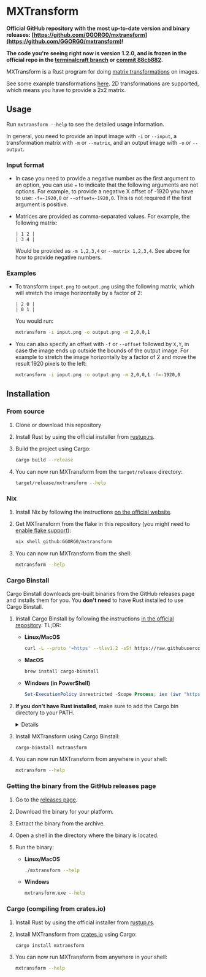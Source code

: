 # MXTransform

**Official GitHub repository with the most up-to-date version and binary releases: [https://github.com/GGORG0/mxtransform](https://github.com/GGORG0/mxtransform)!**

**The code you're seeing right now is version 1.2.0, and is frozen in the official repo in the [terminalcraft branch](https://github.com/GGORG0/mxtransform/tree/terminalcraft) or [commit 88cb882](https://github.com/GGORG0/mxtransform/tree/88cb882f420c2b1eabdf219c6f1ecebf2a32ac32).**

MXTransform is a Rust program for doing [matrix transformations](https://en.wikipedia.org/wiki/Transformation_matrix) on images.

See some example transformations [here](https://en.wikipedia.org/wiki/Transformation_matrix#Examples_in_2_dimensions). 2D transformations are supported, which means you have to provide a 2x2 matrix.

## Usage

Run `mxtransform --help` to see the detailed usage information.

In general, you need to provide an input image with `-i` or `--input`, a transformation matrix with `-m` or `--matrix`, and an output image with `-o` or `--output`.

### Input format

- In case you need to provide a negative number as the first argument to an option, you can use `=` to indicate that the following arguments are not options. For example, to provide a negative X offset of -1920 you have to use: `-f=-1920,0` or `--offset=-1920,0`. This is not required if the first argument is positive.

- Matrices are provided as comma-separated values. For example, the following matrix:

    ```text
    | 1 2 |
    | 3 4 |
    ```

    Would be provided as `-m 1,2,3,4` or `--matrix 1,2,3,4`. See above for how to provide negative numbers.

### Examples

- To transform `input.png` to `output.png` using the following matrix, which will stretch the image horizontally by a factor of 2:

    ```text
    | 2 0 |
    | 0 1 |
    ```

    You would run:

    ```sh
    mxtransform -i input.png -o output.png -m 2,0,0,1
    ```

- You can also specify an offset with `-f` or `--offset` followed by `X,Y`, in case the image ends up outside the bounds of the output image. For example to stretch the image horizontally by a factor of 2 and move the result 1920 pixels to the left:

    ```sh
    mxtransform -i input.png -o output.png -m 2,0,0,1 -f=-1920,0
    ```

## Installation

### From source

1. Clone or download this repository
2. Install Rust by using the official installer from [rustup.rs](https://rustup.rs/).
3. Build the project using Cargo:

    ```sh
    cargo build --release
    ```

4. You can now run MXTransform from the `target/release` directory:

    ```sh
    target/release/mxtransform --help
    ```

### Nix

1. Install Nix by following the instructions [on the official website](https://nixos.org/download.html).
2. Get MXTransform from the flake in this repository (you might need to [enable flake support](https://wiki.nixos.org/wiki/Flakes#Enable_flakes_temporarily)):

    ```sh
    nix shell github:GGORG0/mxtransform
    ```

3. You can now run MXTransform from the shell:

    ```sh
    mxtransform --help
    ```

### Cargo Binstall

Cargo Binstall downloads pre-built binaries from the GitHub releases page and installs them for you. You **don't need** to have Rust installed to use Cargo Binstall.

1. Install Cargo Binstall by following the instructions [in the official repository](https://github.com/cargo-bins/cargo-binstall?tab=readme-ov-file#installation). TL;DR:
    - **Linux/MacOS**

        ```sh
        curl -L --proto '=https' --tlsv1.2 -sSf https://raw.githubusercontent.com/cargo-bins/cargo-binstall/main/install-from-binstall-release.sh | bash
        ```

    - **MacOS**

        ```sh
        brew install cargo-binstall
        ```

    - **Windows (in PowerShell)**

        ```powershell
        Set-ExecutionPolicy Unrestricted -Scope Process; iex (iwr "https://raw.githubusercontent.com/cargo-bins/cargo-binstall/main/install-from-binstall-release.ps1").Content
        ```

2. **If you don't have Rust installed**, make sure to add the Cargo bin directory to your PATH.
    <details>
    The Binstall installer will tell you if you need to do this and conveniently print the path in question.

    - **Linux/MacOS**

        Temporarily:

        ```sh
        export PATH="$HOME/.cargo/bin:$PATH"
        ```

        Permanently:

        ```sh
        echo 'export PATH="$HOME/.cargo/bin:$PATH"' >> ~/.bashrc # or ~/.zshrc if you use zsh (default on MacOS)

        # Then restart your shell or run
        source ~/.bashrc # or ~/.zshrc
        ```

    - **Windows**: You'll need to modify the PATH environment variable manually.
        1. Open the Start Search, type in "env", and choose "Edit the system environment variables".
        2. Click the "Environment Variables..." button.
        3. Under "System Variables", find the PATH variable and click "Edit...".
        4. Add the path to the Cargo bin directory (e.g. `C:\Users\username\.cargo\bin` - the path that was printed by the Binstall installer) to the list of paths.
        5. Click "OK" on all the windows to close them.
        6. You may need to restart your shell, log out and back in, or restart your computer for the changes to take effect.
    </details>

3. Install MXTransform using Cargo Binstall:

    ```sh
    cargo-binstall mxtransform
    ```

4. You can now run MXTransform from anywhere in your shell:

    ```sh
    mxtransform --help
    ```

### Getting the binary from the GitHub releases page

1. Go to the [releases page](https://github.com/GGORG0/mxtransform/releases/latest).
2. Download the binary for your platform.
3. Extract the binary from the archive.
4. Open a shell in the directory where the binary is located.
5. Run the binary:

    - **Linux/MacOS**

        ```sh
        ./mxtransform --help
        ```

    - **Windows**

        ```cmd
        mxtransform.exe --help
        ```

### Cargo (compiling from crates.io)

1. Install Rust by using the official installer from [rustup.rs](https://rustup.rs/).
2. Install MXTransform from [crates.io](https://crates.io/crates/mxtransform) using Cargo:

    ```sh
    cargo install mxtransform
    ```

3. You can now run MXTransform from anywhere in your shell:

    ```sh
    mxtransform --help
    ```
